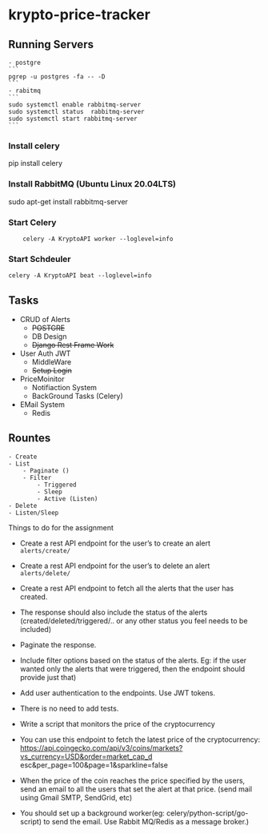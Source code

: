 # krypto-price-tracker


## Running Servers
    - postgre
    ```
    pgrep -u postgres -fa -- -D
    ```
    - rabitmq
    ```
    sudo systemctl enable rabbitmq-server
    sudo systemctl status  rabbitmq-server
    sudo systemctl start rabbitmq-server
    ```
### Install celery
pip install celery
### Install RabbitMQ (Ubuntu Linux 20.04LTS)
sudo apt-get install rabbitmq-server


### Start Celery
```
    celery -A KryptoAPI worker --loglevel=info
```

### Start Schdeuler
```
celery -A KryptoAPI beat --loglevel=info
```

## Tasks

* CRUD of Alerts
    - ~~POSTGRE~~
    - DB Design
    - ~~Django Rest Frame Work~~
* User Auth JWT
    - MiddleWare
    - ~~Setup Login~~
* PriceMoinitor 
    - Notifiaction System
    - BackGround Tasks (Celery)
* EMail System
    - Redis

## Rountes
    - Create
    - List 
        - Paginate ()
        - Filter
            - Triggered
            - Sleep
            - Active (Listen)
    - Delete
    - Listen/Sleep



Things to do for the assignment
* Create a rest API endpoint for the user’s to create an alert `alerts/create/`
* Create a rest API endpoint for the user’s to delete an alert `alerts/delete/`
* Create a rest API endpoint to fetch all the alerts that the user has created.
* The response should also include the status of the alerts
(created/deleted/triggered/.. or any other status you feel needs to be included)
* Paginate the response.
* Include filter options based on the status of the alerts. Eg: if the user wanted only
the alerts that were triggered, then the endpoint should provide just that)

* Add user authentication to the endpoints. Use JWT tokens.
* There is no need to add tests.
* Write a script that monitors the price of the cryptocurrency
* You can use this endpoint to fetch the latest price of the cryptocurrency:
https://api.coingecko.com/api/v3/coins/markets?vs_currency=USD&order=market_cap_d
esc&per_page=100&page=1&sparkline=false
* When the price of the coin reaches the price specified by the users, send an email to all
the users that set the alert at that price. (send mail using Gmail SMTP, SendGrid, etc)
* You should set up a background worker(eg: celery/python-script/go-script) to send the
email. Use Rabbit MQ/Redis as a message broker.)
